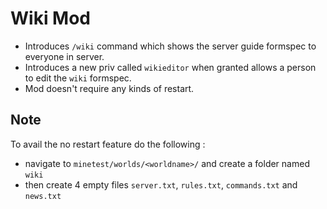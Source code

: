 # Wiki Mod
* Introduces `/wiki` command which shows the server guide formspec to everyone in server.
* Introduces a new priv called `wikieditor` when granted allows a person to edit the `wiki` formspec.
* Mod doesn't require any kinds of restart.
## Note
To avail the no restart feature do the following : 
* navigate to `minetest/worlds/<worldname>/` and create a folder named `wiki`
* then create 4 empty files `server.txt`, `rules.txt`, `commands.txt` and `news.txt`
